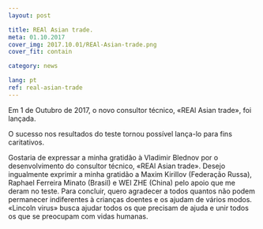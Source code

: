 ```yaml
---
layout: post

title: REAl Asian trade.
meta: 01.10.2017
cover_img: 2017.10.01/REAl-Asian-trade.png
cover_fit: contain

category: news

lang: pt
ref: real-asian-trade
---
```


Em 1 de Outubro de 2017, o novo consultor técnico, «REAl Asian trade», foi lançada.
 
O sucesso nos resultados do teste tornou possível lança-lo para fins caritativos. 

Gostaria de expressar a minha gratidão à Vladimir Blednov por o desenvolvimento do consultor técnico, «REAl Asian trade».
Desejo ingualmente exprimir a minha gratidão a Maxim Kirillov (Federação Russa), Raphael Ferreira Minato (Brasil) e WEI ZHE (China) pelo apoio que me deram no teste.
Para concluir, quero agradecer a todos quantos não podem permanecer indiferentes à crianças doentes e os ajudam de vários modos. 
«Lincoln virus» busca ajudar todos os que precisam de ajuda e unir todos os que se preocupam com vidas humanas.




